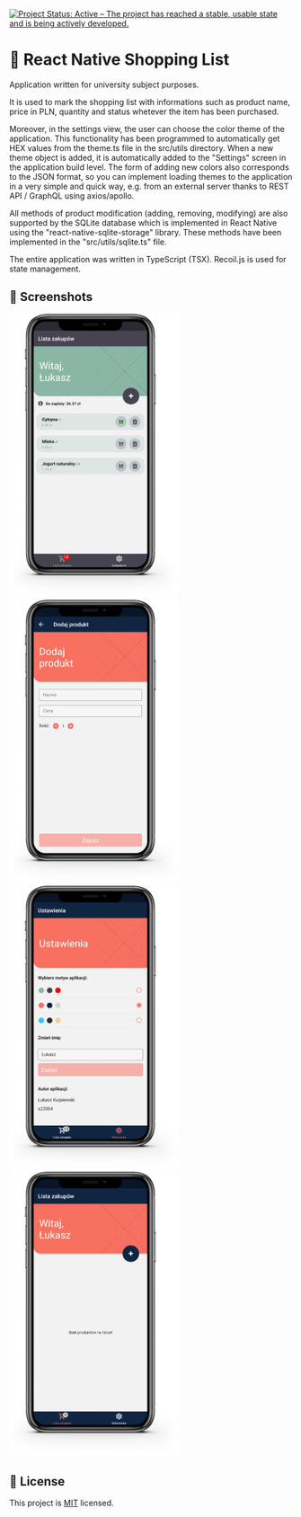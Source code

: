 [![Project Status: Active – The project has reached a stable, usable state and is being actively developed.](https://www.repostatus.org/badges/latest/active.svg)](https://www.repostatus.org/#active)

# :space_invader: React Native Shopping List

Application written for university subject purposes.

It is used to mark the shopping list with informations such as product name, price in PLN, quantity and status whetever the item has been purchased.

Moreover, in the settings view, the user can choose the color theme of the application. This functionality has been programmed to automatically get HEX values from the theme.ts file in the src/utils directory. When a new theme object is added, it is automatically added to the "Settings" screen in the application build level. The form of adding new colors also corresponds to the JSON format, so you can implement loading themes to the application in a very simple and quick way, e.g. from an external server thanks to REST API / GraphQL using axios/apollo.

All methods of product modification (adding, removing, modifying) are also supported by the SQLite database which is implemented in React Native using the "react-native-sqlite-storage" library. These methods have been implemented in the "src/utils/sqlite.ts" file.

The entire application was written in TypeScript (TSX). Recoil.js is used for state management.

## :iphone: Screenshots

<img src="https://raw.githubusercontent.com/ecosse3/pjatk-smb1-rn-shopping-list/master/screenshots/Screenshot1.png?raw=true" width="300" /> <img src="https://raw.githubusercontent.com/ecosse3/pjatk-smb1-rn-shopping-list/master/screenshots/Screenshot2.png?raw=true" width="300" />
<img src="https://raw.githubusercontent.com/ecosse3/pjatk-smb1-rn-shopping-list/master/screenshots/Screenshot3.png?raw=true" width="300" /> <img src="https://raw.githubusercontent.com/ecosse3/pjatk-smb1-rn-shopping-list/master/screenshots/Screenshot4.png?raw=true" width="300" />

## :bookmark: License

This project is [MIT](LICENSE) licensed.

